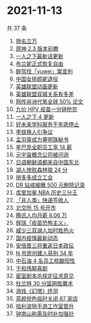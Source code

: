 # 2021-11-13

共 37 条

<!-- BEGIN -->
<!-- 最后更新时间 Sat Nov 13 2021 22:11:57 GMT+0800 (China Standard Time) -->

1. [扬名立万](https://www.zhihu.com/search?q=扬名立万)
1. [原神 2.3 版本前瞻](https://www.zhihu.com/search?q=原神)
1. [一人之下最新话更新](https://www.zhihu.com/search?q=一人之下)
1. [布兰妮正式恢复自由](https://www.zhihu.com/search?q=布兰妮)
1. [醉驾找「yuwei」案宣判](https://www.zhihu.com/search?q=yuwei)
1. [中国女排颜妮退役](https://www.zhihu.com/search?q=颜妮)
1. [英雄联盟动画更新](https://www.zhihu.com/search?q=英雄联盟双城之战)
1. [英雄联盟双城关系有多差](https://www.zhihu.com/search?q=英雄联盟双城之战)
1. [网传非洲代笔全球 50% 论文](https://www.zhihu.com/search?q=非洲代笔)
1. [九价 HPV 疫苗一分钟抢完](https://www.zhihu.com/search?q=九价)
1. [一人之下 4 更新](https://www.zhihu.com/search?q=一人之下4)
1. [好未来学科服务于年底停止](https://www.zhihu.com/search?q=好未来)
1. [李铁换人引争议](https://www.zhihu.com/search?q=李铁)
1. [孟羽童成为董明珠秘书](https://www.zhihu.com/search?q=孟羽童)
1. [星巴克全职员工享 14 薪](https://www.zhihu.com/search?q=星巴克薪资)
1. [元宇宙概念公司被问询](https://www.zhihu.com/search?q=元宇宙)
1. [日语朝鲜语都来自中国东北](https://www.zhihu.com/search?q=中国东北)
1. [湖人惨败森林狼 24 分](https://www.zhihu.com/search?q=湖人)
1. [拼多多成立工会](https://www.zhihu.com/search?q=拼多多)
1. [DR 钻戒被曝 500 元删除记录](https://www.zhihu.com/search?q=dr钻戒)
1. [库里加冕 NBA 历史三分王](https://www.zhihu.com/search?q=库里)
1. [「非人类」快递签收人](https://www.zhihu.com/search?q=非人类签收)
1. [北交所 15 号开市](https://www.zhihu.com/search?q=北交所)
1. [腾讯人均月薪 8.06 万](https://www.zhihu.com/search?q=腾讯财报)
1. [辉瑞「疫苗恐怖主义」](https://www.zhihu.com/search?q=辉瑞)
1. [威少三双湖人加时胜热火](https://www.zhihu.com/search?q=湖人)
1. [国内疫情最新动态](https://www.zhihu.com/search?q=疫情)
1. [安倍晋三将重返日本政坛](https://www.zhihu.com/search?q=安倍晋三)
1. [N 号房创建人获刑 34 年](https://www.zhihu.com/search?q=n号房)
1. [中石油 4 名员工核酸阳性](https://www.zhihu.com/search?q=北京疫情)
1. [于和伟聊喜剧](https://www.zhihu.com/search?q=一年一度喜剧大赛)
1. [密室剧本杀规定征求意见](https://www.zhihu.com/search?q=剧本杀)
1. [杜兰特 30 分篮网胜魔术](https://www.zhihu.com/search?q=篮网)
1. [游戏《幻塔》终测](https://www.zhihu.com/search?q=幻塔)
1. [茶颜悦色临时关闭 87 家店](https://www.zhihu.com/search?q=茶颜悦色)
1. [哈利波特手游工作室晋升](https://www.zhihu.com/search?q=哈利波特魔法觉醒)
1. [钟南山称需及时补加强针](https://www.zhihu.com/search?q=新冠疫苗加强针)

<!-- END -->

